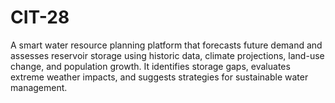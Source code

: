 # CIT-28
A smart water resource planning platform that forecasts future demand and assesses reservoir storage using historic data, climate projections, land-use change, and population growth. It identifies storage gaps, evaluates extreme weather impacts, and suggests strategies for sustainable water management.
